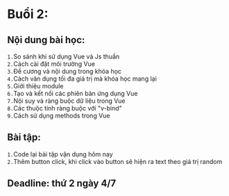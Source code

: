 # Buổi 2:

## Nội dung bài học:
`1.`So sánh khi sử dụng Vue và Js thuần    
`2.`Cách cài đặt môi trường Vue  
`3.`Đề cương và nội dung trong khóa học  
`4.`Cách vân dụng tối đa giá trị mà khóa học mang lại  
`5.`Giới thiệu module  
`6.`Tạo và kết nối các phiên bản ứng dụng Vue  
`7.`Nội suy và ràng buộc dữ liệu trong Vue  
`8.`Các thuộc tính ràng buộc với "v-bind"  
`9.`Cách sử dụng methods trong Vue  
## Bài tập:
`1.`Code lại bài tập vận dụng hôm nay  
`2.`Thêm button click, khi click vào button sẽ hiện ra text theo giá trị random  
## Deadline: thứ 2 ngày 4/7